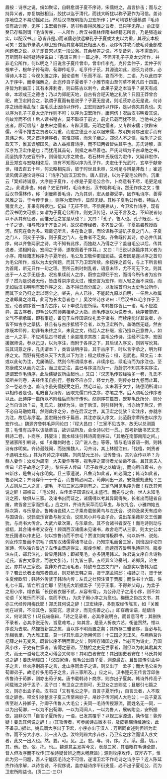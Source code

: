 <!-- { "loadSidebar": true } -->
眉按：诗序之说，纷如聚讼，自韩愈谓子夏不序诗，宋儒继之，昌言排击；而与之持异义者，亦复旗鼓相当，胶扰以迄于清代，而钱大昕犹以称子夏作为可信。盖诗序地位之不易动摇如此。然后汉书既明指为卫宏所作；(严可均铁桥漫稿谓『毛诗仅有故训传，无序；卫宏尝作序，范书称善得风雅之旨者，已只字无存。』俞正燮癸巳存稿则谓『毛诗传序，一人所作；后汉书儒林传隋书经籍志所言，乃是强造故实，以配汉书。』恐皆非是。)而诸儒必欲远攀孔子子夏或太史以为重，其诬妄本极可笑！兹但节录清人辨卫宏作而其意与姚氏相出入者，及序传并攻而使毛诗全部成问题者之说，以了却自宋以来一段公案。其余参差之说，不复备列，亦不需备列。万斯同群书辨疑诗序说曰：『愚谓三百十一篇之序，不但非孔子子夏太史所作，并非毛公所作，何以明之？旧说言子夏传曾申，曾申传李克，克传孟仲子，孟仲子传根牟子，根牟子传荀卿，荀卿传毛亨，毛亨传子苌，其源流如此，则苌为诗序，必得诗人本旨；今观关雎之序，因论语有「乐而不淫，哀而不伤」二语，乃以此四字入于序中，而牵强解之，此岂传自子夏者乎？小雅节南山至何草不黄凡四十四篇，序皆为刺幽王；其有本非刺者，则曰陈古以刺今，此果子夏之本旨乎？昊天有成命，本颂成王之德也；乃以为郊祀天地，自古有合祀天地之礼欤？只因王莽曾合祀，故卫宏附会之，孰谓子夏而有是说乎？子夏无是说，则毛苌亦必无是说，何诗序之纷纷浠乱哉！盖毛苌止因诗以作传，卫宏则因传以作序，是以弥失其真也。夫以序为孔子子夏太史所作则不可；以序为卫宏所作，庸何伤！况后汉书明着其说，何故弃而不信！后人读书稽古，莫不取征于前史，前史已载而犹不信，岂他书之杂出者，顾可信哉！总由宋之儒者，专辟汉儒，元明之儒者，又专辟宋儒；欲辟宋儒，不得不推古之贤者以为重，而宏之德业不足以服宋儒，故明知诗序出宏手而有意讳之也。宋之首排诗序者，实惟郑樵，而朱子继之。郑说人不之信，独朱子之说盈天下，惟其误解国风，故人益推尊诗序，而不知两者皆失其平也。苏氏诗解，直斥序为卫宏作是也；而犹用其首句，则择之未尽善也。严氏诗缉为千古卓绝之书，而坚执序为史官所作，则偏信大序之故也。若石林叶氏既信为宏作，又疑非宏作，且云郑玄与宏略相先后，岂有不知而以序为孔子作，夫宏仕于光武时，玄卒于献帝世，相去百五十年，何云略相先后，彼于时世且未审，又何足与辨是非哉！』崔述读风偶识通论诗序曰：『诗序乃后汉卫宏作。唐人旧说，以为子夏毛公所作。沉重云「案郑诗谱意，大序是子夏作，小序是子夏毛公合作，卜商意有不尽，毛更足成之」，此说非也。何者？史记作时，毛诗未出，汉书始称毛诗，然无作序之文；惟后汉书儒林传，称「谢曼卿善毛诗，乃为其训，宏从曼卿受学，因作毛诗序，善得风雅之旨，于今传于世」，则序为宏所作，显然无疑。其称子夏毛公作者，特后人猜度言之，非果有所据也。记曰「无征不信，不信民弗从」，今卫宏作诗序，现有后汉书明文可据；如谓为子夏毛公所作，则史汉传记，从无不言及之。不知说者何以不从其有征者，而惟无征之言是从也？』又曰：『孔子，鲁人也。孔子既没，七十子之徒，相与教授于齐鲁之间，故汉初传经者，多齐鲁之儒。子夏虽尝教授西河，然究在鲁为多。观戴记所言，多在鲁之事，而论语称子游讥子夏之门人，子夏之门人，问交于子张，则子夏之门人，在鲁者不乏矣。齐鲁既传其诗，亦必并传其序，何以齐鲁两家之诗，均不知有此序，而独赵人乃得之乎？盖自毛公以后，传其说者，递相附会，宏闻之于师，遂取而着于序耳。』又曰：『旧说以逐篇序其义者为小序。隋经籍志称序为子夏所创，毛公及卫敬仲更加润益。说者因是遂以序之首句为毛公所作，或以为太史所题，而其下乃卫宏所续。余按序之首句，与上下所言相为首尾，断无只作一句之理。至所云刺时刺乱者，语意未毕，尤不可无下文。则其出于一人之手无疑也。况宏果续前人之序，蔚宗岂得归于宏，而谓今所传者为宏作乎？然为是说者无他，皆由尊崇序说太过，惟恐言为宏作，则人轻之而不深信，而无如后汉书明明有宏作序之文，故不得已而分属之，以发端首句为太史毛公所作，而其下文乃归之宏以两全之。嗟夫，古人已往，不能起九原以自明，一任后人欲属之谁即属之谁耳，此可为长太息者也！』吴汝纶诗序论曰：『后汉书以毛序作于卫宏，论者谓序首一语为古序，以下申说为宏所续。考韩鲁序皆止一语，毛不应独异，盖古序者，即毛公以前师弟相承之大指，而毛传据以为说者也。续序若赘疣，文气不相承属，即有事迹，备见于左传国语仪礼孟子诸书，而续序能详其说者，亦皆不如古序之檃括，甚且有与古序抵牾不合者，以为卫宏所作，盖确然无疑。然古序既本师传，初非有未终之义，未竟之文，待后人之补缀，宏乃擅以己意搀入，如出一人之手，不应浠乱古书若此！余尝推求其故：盖毛公传诗，注经不注序，宏因援据师说，参以己见，以为序注，而附于各序之下，其后误入序文，则转写讹耳。玩其词意之序，孔氏谓本？，类皆诂明序旨，其于古序下，时以言字承之，明为释序之文。而野有死或以天下大乱以下为注；桓之续序云：桓，志武也。释文云：本或以此句为注，尤属确证。然则今所谓续序者，非续序也，续毛诗而为序注也。至郑康成又从而为之注，而卫宏之注，盖已与序混而为一。范蔚宗不知其本实序注，遂谓宏作毛诗序，此后儒疑议所由起也。』又曰：『汉志毛传较经独多一卷，孔氏不知所并何卷，夫经传虽自别行，卷数不应亦异，经廿九卷，则传亦廿九卷而止耳，余一卷必序也。盖诗序虽先儒授受之旧，然毛以前，实未着于文字，陆德明所谓口以相传者是也。毛既自为诗传，因取先儒口传之序，亦笔之书，后人谓毛公作序者以此。此诗序一篇所以不附经后而附于传也。然则序在篇首，既非毛氏所分，则分之当自谁始？曰，孔氏云，就经为注，始于后汉，则引经附传，当亦始于后汉，但不必自马融始耳。然则此序之分，亦在后汉之世，其卫宏之徒欤？宏注序，亦就序为注，故后与序混。盖宏既分序于篇首，其注亦误入序文，此范蔚宗辈所由以序为宏作也。』魏源齐鲁韩毛异同论曰：『程大昌曰：「三家不见古序，故无以总测篇意；毛惟有古序以该括章旨，故训诂所及，会全诗以归一贯。」然考新唐书艺文志韩诗二卷，卜商序，韩婴注；而水经注引韩诗周南序曰，「其地在南邵南阳之间。」至诸家所引韩诗，如「关雎刺时也；汉广说人也」等等，皆与毛诗首语一例，则韩诗有序明矣。齐诗最残阙，而张揖魏人，习齐诗，其上林赋注曰，「伐檀，刺贤者不遇明王也。」其为齐诗之序明矣。刘向楚元王孙，世传鲁诗。其列女传以芣？为蔡人妻作；汝坟为周南　大夫妻作等等，视毛序之空衍者尤凿凿不诬。且其息夫人传曰「君子故序之于诗」，黎庄夫人传曰「君子故序之以编诗」，而向所自着书，亦曰新序，是鲁诗有序明矣。且三家遗说，凡鲁诗如此者，韩必同之；韩诗如此者，鲁必同之；齐诗存什一于千百，而鲁韩必同之，苟非同出一源，安能重规迭矩？三人占则从二人之言，谓毛　不见三家古序则有之，三家乌用见毛序为哉！程氏其何说之辞！郑樵曰：「毛公时，左传孟子国语仪礼未盛行。而先与之合。世人未知毛诗之密，故俱从三家。及诸书出而证之，诸儒得以考其异同得失，长者出而短者自废，故皆舍三家而宗毛。」应之曰，齐诗先采苹而后草虫，与仪礼合。小雅四始五际次第，与乐章合。鲁韩诗说硕人二子乘舟载驰黄鸟与左氏合。说抑及昊天有成命与国语合。说驺虞乐官备与射文合。说凯风小弁与孟子合。说出车采薇非文王伐玁狁，与尚书大传合。大武六章次第，与乐章合。其不合诸书者安在！而毛诗则动与抵牾，其合诸书者又安在！顾谓西汉诸儒未见诸书，故舍毛而从三家，则太史公本左氏国语以作史记，何以宗鲁诗而不宗毛？贾谊刘向博极群书，何以新书、说苑、列女传宗鲁而不宗毛？谓东汉诸儒得诸书证合，乃知宗毛而舍三家，则班固评论四家诗，何以独许鲁近？左传由贾逵得立，服虔作解，而逵撰齐鲁韩毛诗异同，服虔注左氏，郑君注礼，皆显用韩诗；即郑笺毛，亦多阴用韩义。许君说文序自言诗称毛氏，皆古文家言，而说文引诗，什九皆三家。五经异义论罍制，论郑风，论生民，亦并从三家说。岂非郑许之用毛者，特欲专立古文门户，而意实以鲁韩为胜乎？若云长者出而短者自发，则郑荀王韩之易，贤于施孟梁邱；梅赜之书，贤于伏生夏侯欧阳；韩诗外传贤于韩诗内传；左氏之杜预注贤于贾服；而佚书十六篇，佚礼七十篇，皆亡所当亡耶！至钱氏大昕据孟子「劳于王事，不得养父母」，为孟子　之用小序，缁衣篇「长民者衣服不贰，从容有常」，为公孙尼子之用小序，则不如论语「关睢乐而不淫，哀而不伤」，为夫子用小序之为愈也。梅赜之伪古文书，其亦三代经传用梅氏耶！郑氏其何说之辞！(卫宏续序，多剽取经传陈言，如『关雎忧在进贤，不淫其色，哀窈窕，思贤才，而无伤善之心，』即穿凿论语，龃龉诗义，何论其它！)马氏端临曰，「诗之见录者，必其序说明白，而旨意可考；其删佚不录者，必其序说无传，旨意难考。」如其言，是圣人折衷六艺，衡鉴贸然，惟以序说为去取。然狸首新宫之属，当以序不明而置之矣；其所存二雅诸序，当必与礼乐相表里，乃大雅正篇，莫一详其乐章之所用何耶！十三国之无正风，与燕蔡莒许杞薛之并无变风，既皆以序不明而置之矣；则所存诸国之序，当必可为诗史，乃国风小序，于史有世家者，皆傅之恶谥，至魏桧之史无世家者，则但以为刺其君其大夫，而无一谥号世次之可傅会又何耶！其明白者安在！其出国史者安在！马氏其何说之辞！姜氏炳璋曰：「汉四家诗，惟毛公出自子夏，渊源最古。且鲁颂传引孟仲子之言，丝衣序别高子之言，北山序同孟子之语，则又出于　孟子；而大毛公亲为荀卿弟子，故毛传多用荀子之言，非三家所及。」应之曰，汉书楚元王传言浮邱伯传鲁诗于荀卿，则亦出荀子矣。唐书载韩诗卜商序，则亦出子夏矣。韩诗外传高子问载驰之诗于孟子，孟子曰：有卫女之志则可，无卫女之志则怠；且屡引七篇之文，则亦出孟子矣。汉书曰「又有毛公之学，自言子夏所传」，自言云者，人不取信之辞也。释文引徐整言子夏三传至帛妙子，帛妙子传河间人大毛公；一云子夏五传至赵人孙卿子，孙卿子传鲁人大毛公；夫同一毛诗传授源流，而姓名无一同，一以为出荀卿，一以为不出荀卿，一以为河间人，一以为鲁人，展转附会，安所据依，岂非汉书「自言子夏所传」一语，已发其覆乎？以视三家源流，孰传信！孰传疑！姜氏其何说之辞！』(其攻传者，可参阅诗古微本书，及皮锡瑞诗经通论，此不备录。)据此，姚氏谓大序出于卫宏，小序亦出于汉人；万斯同崔述则但辨为宏作，而不分大小序，此一出入也。汝纶则辨大序非序，乃卫宏之序注而误入序文者，此又一出入也。然。要。可。见。卫。宏。与。诗。序。关。系。最。切。，其。他。皆。依。托。也。。魏源意主发挥今文，表章三家，其着眼在毛诗全部，昔人但攻序而不攻传(王柏诗疑曾辨之而未畅厥旨)；源则攻序攻传，双斧齐下，惟此为另一问题，吾人宁能因毛诗之不可信，遂谓卫宏不作毛诗之诗序乎？近人陈延杰作诗序解，以诗言诗，不假序说，盖亦疑诗序平衍支蔓，必不出子夏毛公，而为卫宏所附益也。(页二二-三○)
